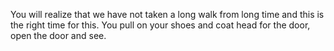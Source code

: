 You will realize that we have not taken a long walk from long time
and this is the right time for this. You pull on your shoes and coat
head for the door, open the door and see.
